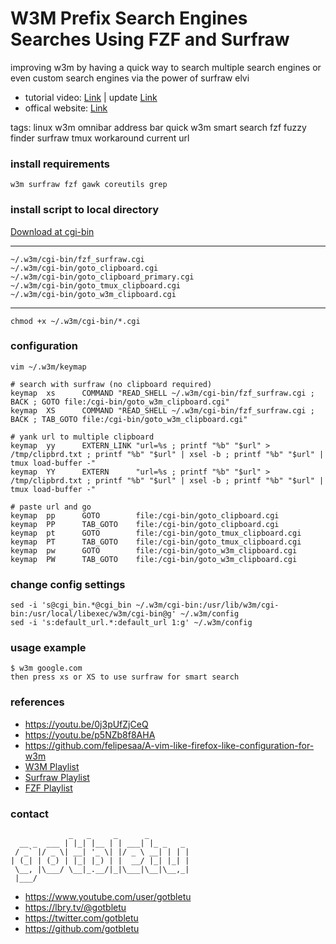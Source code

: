 # W3M Prefix Search Engines Searches Using FZF and Surfraw
improving w3m by having a quick way to search multiple search engines or even custom search engines via the power of surfraw elvi

* tutorial video: [Link](https://youtu.be/p5NZb8f8AHA) | update [Link](https://youtu.be/0j3pUfZjCeQ)
* offical website: [Link](https://www.youtube.com/user/gotbletu)

tags: linux w3m omnibar address bar quick w3m smart search fzf fuzzy finder surfraw tmux workaround current url

### install requirements
    w3m surfraw fzf gawk coreutils grep
    
### install script to local directory
[Download at cgi-bin](w3m_plugins/cgi-bin)
    
---- 
    
    ~/.w3m/cgi-bin/fzf_surfraw.cgi
    ~/.w3m/cgi-bin/goto_clipboard.cgi
    ~/.w3m/cgi-bin/goto_clipboard_primary.cgi
    ~/.w3m/cgi-bin/goto_tmux_clipboard.cgi
    ~/.w3m/cgi-bin/goto_w3m_clipboard.cgi
    
---- 
    chmod +x ~/.w3m/cgi-bin/*.cgi

### configuration
    vim ~/.w3m/keymap
    
    # search with surfraw (no clipboard required)
    keymap  xs      COMMAND "READ_SHELL ~/.w3m/cgi-bin/fzf_surfraw.cgi ; BACK ; GOTO file:/cgi-bin/goto_w3m_clipboard.cgi"
    keymap  XS      COMMAND "READ_SHELL ~/.w3m/cgi-bin/fzf_surfraw.cgi ; BACK ; TAB_GOTO file:/cgi-bin/goto_w3m_clipboard.cgi"
    
    # yank url to multiple clipboard
    keymap  yy      EXTERN_LINK "url=%s ; printf "%b" "$url" > /tmp/clipbrd.txt ; printf "%b" "$url" | xsel -b ; printf "%b" "$url" | tmux load-buffer -"
    keymap  YY      EXTERN      "url=%s ; printf "%b" "$url" > /tmp/clipbrd.txt ; printf "%b" "$url" | xsel -b ; printf "%b" "$url" | tmux load-buffer -"
    
    # paste url and go
    keymap  pp      GOTO        file:/cgi-bin/goto_clipboard.cgi
    keymap  PP      TAB_GOTO    file:/cgi-bin/goto_clipboard.cgi
    keymap  pt      GOTO        file:/cgi-bin/goto_tmux_clipboard.cgi
    keymap  PT      TAB_GOTO    file:/cgi-bin/goto_tmux_clipboard.cgi
    keymap  pw      GOTO        file:/cgi-bin/goto_w3m_clipboard.cgi
    keymap  PW      TAB_GOTO    file:/cgi-bin/goto_w3m_clipboard.cgi
    
### change config settings
    sed -i 's@cgi_bin.*@cgi_bin ~/.w3m/cgi-bin:/usr/lib/w3m/cgi-bin:/usr/local/libexec/w3m/cgi-bin@g' ~/.w3m/config
    sed -i 's:default_url.*:default_url 1:g' ~/.w3m/config

### usage example
    $ w3m google.com
    then press xs or XS to use surfraw for smart search

### references
- https://youtu.be/0j3pUfZjCeQ
- https://youtu.be/p5NZb8f8AHA
- https://github.com/felipesaa/A-vim-like-firefox-like-configuration-for-w3m
- [W3M Playlist](https://www.youtube.com/playlist?list=PLqv94xWU9zZ35Yv0s6zMID5JoS8qu19Kh)
- [Surfraw Playlist](https://www.youtube.com/playlist?list=PLqv94xWU9zZ2e-lDbmBpdASA6A6JF4Nyz)
- [FZF Playlist](https://www.youtube.com/playlist?list=PLqv94xWU9zZ2fMsMMDF4PjtNHCeBFbggD)

### contact

                 _   _     _      _
      __ _  ___ | |_| |__ | | ___| |_ _   _
     / _` |/ _ \| __| '_ \| |/ _ \ __| | | |
    | (_| | (_) | |_| |_) | |  __/ |_| |_| |
     \__, |\___/ \__|_.__/|_|\___|\__|\__,_|
     |___/

- https://www.youtube.com/user/gotbletu
- https://lbry.tv/@gotbletu
- https://twitter.com/gotbletu
- https://github.com/gotbletu

